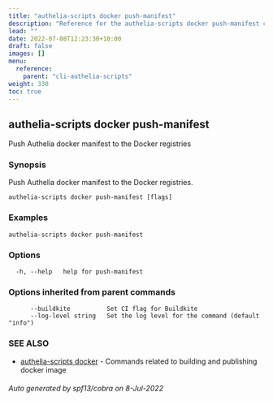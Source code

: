 ```yaml
---
title: "authelia-scripts docker push-manifest"
description: "Reference for the authelia-scripts docker push-manifest command."
lead: ""
date: 2022-07-08T12:23:30+10:00
draft: false
images: []
menu:
  reference:
    parent: "cli-authelia-scripts"
weight: 330
toc: true
---
```


## authelia-scripts docker push-manifest

Push Authelia docker manifest to the Docker registries

### Synopsis

Push Authelia docker manifest to the Docker registries.

```
authelia-scripts docker push-manifest [flags]
```

### Examples

```
authelia-scripts docker push-manifest
```

### Options

```
  -h, --help   help for push-manifest
```

### Options inherited from parent commands

```
      --buildkite          Set CI flag for Buildkite
      --log-level string   Set the log level for the command (default "info")
```

### SEE ALSO

* [authelia-scripts docker](authelia-scripts_docker.md)	 - Commands related to building and publishing docker image

###### Auto generated by spf13/cobra on 8-Jul-2022
